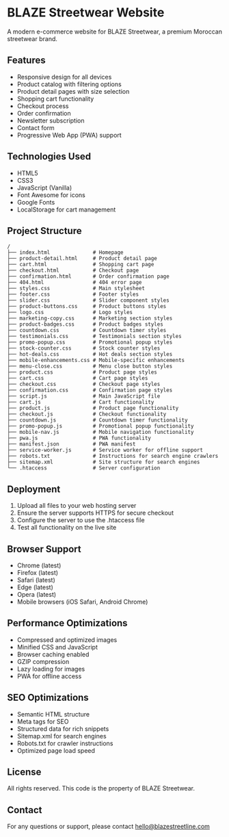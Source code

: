 # BLAZE Streetwear Website

A modern e-commerce website for BLAZE Streetwear, a premium Moroccan streetwear brand.

## Features

- Responsive design for all devices
- Product catalog with filtering options
- Product detail pages with size selection
- Shopping cart functionality
- Checkout process
- Order confirmation
- Newsletter subscription
- Contact form
- Progressive Web App (PWA) support

## Technologies Used

- HTML5
- CSS3
- JavaScript (Vanilla)
- Font Awesome for icons
- Google Fonts
- LocalStorage for cart management

## Project Structure

```
/
├── index.html              # Homepage
├── product-detail.html     # Product detail page
├── cart.html               # Shopping cart page
├── checkout.html           # Checkout page
├── confirmation.html       # Order confirmation page
├── 404.html                # 404 error page
├── styles.css              # Main stylesheet
├── footer.css              # Footer styles
├── slider.css              # Slider component styles
├── product-buttons.css     # Product buttons styles
├── logo.css                # Logo styles
├── marketing-copy.css      # Marketing section styles
├── product-badges.css      # Product badges styles
├── countdown.css           # Countdown timer styles
├── testimonials.css        # Testimonials section styles
├── promo-popup.css         # Promotional popup styles
├── stock-counter.css       # Stock counter styles
├── hot-deals.css           # Hot deals section styles
├── mobile-enhancements.css # Mobile-specific enhancements
├── menu-close.css          # Menu close button styles
├── product.css             # Product page styles
├── cart.css                # Cart page styles
├── checkout.css            # Checkout page styles
├── confirmation.css        # Confirmation page styles
├── script.js               # Main JavaScript file
├── cart.js                 # Cart functionality
├── product.js              # Product page functionality
├── checkout.js             # Checkout functionality
├── countdown.js            # Countdown timer functionality
├── promo-popup.js          # Promotional popup functionality
├── mobile-nav.js           # Mobile navigation functionality
├── pwa.js                  # PWA functionality
├── manifest.json           # PWA manifest
├── service-worker.js       # Service worker for offline support
├── robots.txt              # Instructions for search engine crawlers
├── sitemap.xml             # Site structure for search engines
└── .htaccess               # Server configuration
```

## Deployment

1. Upload all files to your web hosting server
2. Ensure the server supports HTTPS for secure checkout
3. Configure the server to use the .htaccess file
4. Test all functionality on the live site

## Browser Support

- Chrome (latest)
- Firefox (latest)
- Safari (latest)
- Edge (latest)
- Opera (latest)
- Mobile browsers (iOS Safari, Android Chrome)

## Performance Optimizations

- Compressed and optimized images
- Minified CSS and JavaScript
- Browser caching enabled
- GZIP compression
- Lazy loading for images
- PWA for offline access

## SEO Optimizations

- Semantic HTML structure
- Meta tags for SEO
- Structured data for rich snippets
- Sitemap.xml for search engines
- Robots.txt for crawler instructions
- Optimized page load speed

## License

All rights reserved. This code is the property of BLAZE Streetwear.

## Contact

For any questions or support, please contact hello@blazestreetline.com